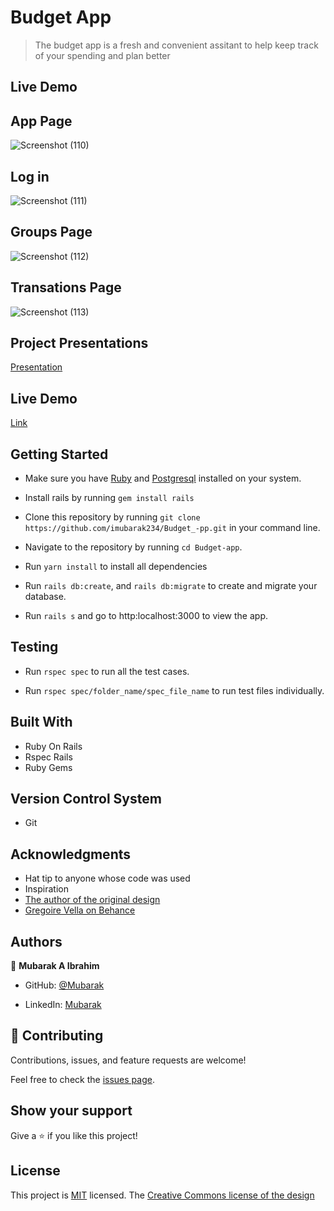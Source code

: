 # Budget App

> The budget app is a fresh and convenient assitant to help keep track of your spending and plan better
## Live Demo

## App Page

![Screenshot (110)](https://user-images.githubusercontent.com/71400898/166098981-405e0d83-a74a-4f22-915a-2469c3024153.png)

## Log in

![Screenshot (111)](https://user-images.githubusercontent.com/71400898/166099008-2e6fcd65-cce9-4772-834c-e26922aeb562.png)


## Groups Page

![Screenshot (112)](https://user-images.githubusercontent.com/71400898/166099018-3569f404-085d-411c-af32-85bb82fd446d.png)

## Transations Page

![Screenshot (113)](https://user-images.githubusercontent.com/71400898/166099032-35ba8686-166d-4b74-8dd8-1660e7ae89d7.png)

## Project Presentations

[Presentation](https://www.loom.com/share/5a608145a40b445dafac30890461546a)

## Live Demo
[Link](https://safe-thicket-25090.herokuapp.com/)

## Getting Started

- Make sure you have [Ruby](https://www.ruby-lang.org/en/documentation/installation/) and [Postgresql](https://www.postgresql.org/download/) installed on your system.

- Install rails by running `gem install rails`

- Clone this repository by running `git clone https://github.com/imubarak234/Budget_-pp.git` in your command line.

- Navigate to the repository by running `cd Budget-app`.

- Run `yarn install` to install all dependencies

- Run `rails db:create`, and `rails db:migrate` to create and migrate your database.

- Run `rails s` and go to http:localhost:3000 to view the app.

## Testing

- Run `rspec spec` to run all the test cases.

- Run `rspec spec/folder_name/spec_file_name` to run test files individually.

## Built With

- Ruby On Rails
- Rspec Rails
- Ruby Gems

## Version Control System

- Git

## Acknowledgments

- Hat tip to anyone whose code was used
- Inspiration
- [The author of the original design](https://www.behance.net/gallery/19759151/Snapscan-iOs-design-and-branding?tracking_source=)
- [Gregoire Vella on Behance](https://www.behance.net/gregoirevella)


## Authors

👤 **Mubarak A Ibrahim**

- GitHub: [@Mubarak](https://github.com/imubarak234)

- LinkedIn: [Mubarak](https://www.linkedin.com/in/mubarak-ibrahim-1540a5208/)


## 🤝 Contributing

Contributions, issues, and feature requests are welcome!

Feel free to check the [issues page](https://github.com/imubarak234/Budget-app/issues).

## Show your support

Give a ⭐️ if you like this project!

## License

This project is [MIT]([./MIT.md](https://github.com/microverseinc/readme-template/blob/master/MIT.md)) licensed.
The [Creative Commons license of the design](https://creativecommons.org/licenses/by-nc/4.0/)
